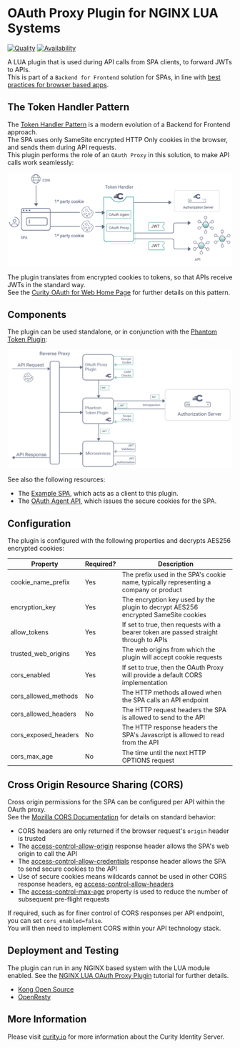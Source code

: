 # OAuth Proxy Plugin for NGINX LUA Systems

[![Quality](https://img.shields.io/badge/quality-experiment-red)](https://curity.io/resources/code-examples/status/)
[![Availability](https://img.shields.io/badge/availability-source-blue)](https://curity.io/resources/code-examples/status/)

A LUA plugin that is used during API calls from SPA clients, to forward JWTs to APIs.\
This is part of a `Backend for Frontend` solution for SPAs, in line with [best practices for browser based apps](https://datatracker.ietf.org/doc/html/draft-ietf-oauth-browser-based-apps).

## The Token Handler Pattern

The [Token Handler Pattern](https://curity.io/resources/learn/the-token-handler-pattern/) is a modern evolution of a Backend for Frontend approach.\
The SPA uses only SameSite encrypted HTTP Only cookies in the browser, and sends them during API requests.\
This plugin performs the role of an `OAuth Proxy` in this solution, to make API calls work seamlessly:

![Logical Components](/doc/logical-components.png)

The plugin translates from encrypted cookies to tokens, so that APIs receive JWTs in the standard way.\
See the [Curity OAuth for Web Home Page](https://curity.io/product/token-service/oauth-for-web/) for further details on this pattern.

## Components

The plugin can be used standalone, or in conjunction with the [Phantom Token Plugin](https://curity.io/resources/learn/phantom-token-pattern/):

![API Flow](/doc/api-flow.png)

See also the following resources:

- The [Example SPA](https://github.com/curityio/web-oauth-via-bff), which acts as a client to this plugin.
- The [OAuth Agent API](https://github.com/curityio/token-handler-node-express), which issues the secure cookies for the SPA.

## Configuration

The plugin is configured with the following properties and decrypts AES256 encrypted cookies:

| Property | Required? | Description |
| -------- | --------- | ----------- |
| cookie_name_prefix | Yes | The prefix used in the SPA's cookie name, typically representing a company or product |
| encryption_key | Yes | The encryption key used by the plugin to decrypt AES256 encrypted SameSite cookies |
| allow_tokens | Yes | If set to true, then requests with a bearer token are passed straight through to APIs |
| trusted_web_origins | Yes | The web origins from which the plugin will accept cookie requests |
| cors_enabled | Yes | If set to true, then the OAuth Proxy will provide a default CORS implementation |
| cors_allowed_methods | No | The HTTP methods allowed when the SPA calls an API endpoint |
| cors_allowed_headers | No | The HTTP request headers the SPA is allowed to send to the API |
| cors_exposed_headers | No | The HTTP response headers the SPA's Javascript is allowed to read from the API |
| cors_max_age | No | The time until the next HTTP OPTIONS request  |

## Cross Origin Resource Sharing (CORS)

Cross origin permissions for the SPA can be configured per API within the OAuth proxy.\
See the [Mozilla CORS Documentation](https://developer.mozilla.org/en-US/docs/Web/HTTP/CORS) for details on standard behavior:

- CORS headers are only returned if the browser request's `origin` header is trusted
- The [access-control-allow-origin](https://developer.mozilla.org/en-US/docs/Web/HTTP/Headers/Access-Control-Allow-Origin) response header allows the SPA's web origin to call the API
- The [access-control-allow-credentials](https://developer.mozilla.org/en-US/docs/Web/HTTP/Headers/Access-Control-Allow-Credentials) response header allows the SPA to send secure cookies to the API
- Use of secure cookies means wildcards cannot be used in other CORS response headers, eg [access-control-allow-headers](https://developer.mozilla.org/en-US/docs/Web/HTTP/Headers/Access-Control-Allow-Headers)
- The [access-control-max-age](https://developer.mozilla.org/en-US/docs/Web/HTTP/Headers/Access-Control-Max-Age) property is used to reduce the number of subsequent pre-flight requests

If required, such as for finer control of CORS responses per API endpoint, you can set `cors_enabled=false`.\
You will then need to implement CORS within your API technology stack.

## Deployment and Testing

The plugin can run in any NGINX based system with the LUA module enabled.
See the [NGINX LUA OAuth Proxy Plugin](https://curity.io/resources/learn/oauth-proxy-plugin-lua) tutorial for further details.

- [Kong Open Source](/doc/kong.md)
- [OpenResty](/doc/openresty.md)

## More Information

Please visit [curity.io](https://curity.io/) for more information about the Curity Identity Server.
